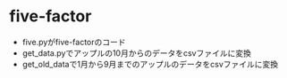# five-factor

- five.pyがfive-factorのコード
- get_data.pyでアップルの10月からのデータをcsvファイルに変換
- get_old_dataで1月から9月までのアップルのデータをcsvファイルに変換
